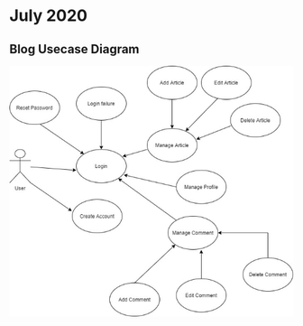 # July 2020

## Blog Usecase Diagram

![UseCase Diagram](assets/images/UsecaseDiagram.png 'UseCase Diagram')
